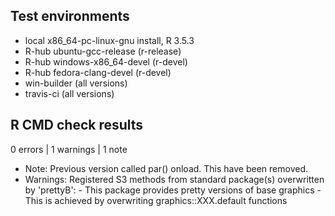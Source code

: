 ## Test environments
- local x86_64-pc-linux-gnu install, R 3.5.3
- R-hub ubuntu-gcc-release (r-release)
- R-hub windows-x86_64-devel (r-devel)
- R-hub fedora-clang-devel (r-devel)
- win-builder (all versions)
- travis-ci (all versions)

## R CMD check results

0 errors | 1 warnings | 1 note

 * Note: Previous version called par() onload. This have been removed.
 * Warnings: Registered S3 methods from standard package(s) overwritten by 'prettyB':
        - This package provides pretty versions of base graphics
        - This is achieved by overwriting graphics::XXX.default functions
